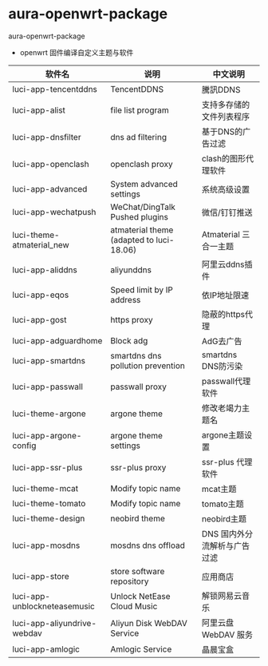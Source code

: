 # aura-openwrt-package
aura-openwrt-package

- openwrt 固件编译自定义主题与软件

| 软件名                       | 说明                   | 中文说明    |
| -----------------------------|------------------------| ------------|
| luci-app-tencentddns         | TencentDDNS            | 騰訊DDNS
| luci-app-alist               |  file list program   | 支持多存储的文件列表程序   |
| luci-app-dnsfilter           | dns ad filtering            | 基于DNS的广告过滤        |
| luci-app-openclash           | openclash proxy            |  clash的图形代理软件      |
| luci-app-advanced            | System advanced settings               | 系统高级设置        |
| luci-app-wechatpush          | WeChat/DingTalk Pushed plugins    |   微信/钉钉推送        |
| luci-theme-atmaterial_new    | atmaterial theme (adapted to luci-18.06) | Atmaterial 三合一主题        |
| luci-app-aliddns             | aliyunddns         |   阿里云ddns插件      |
| luci-app-eqos                | Speed ​​limit by IP address       | 依IP地址限速      |
| luci-app-gost                | https proxy      | 隐蔽的https代理   |
| luci-app-adguardhome         | Block adg          |  AdG去广告      |
| luci-app-smartdns            | smartdns dns pollution prevention     |  smartdns DNS防污染       |
| luci-app-passwall            | passwall proxy      | passwall代理软件        |
| luci-theme-argone            | argone theme           | 修改老竭力主题名     |
| luci-app-argone-config       | argone theme settings            |  argone主题设置      |
| luci-app-ssr-plus            | ssr-plus proxy              | ssr-plus 代理软件       |
| luci-theme-mcat              | Modify topic name          |   mcat主题        |
| luci-theme-tomato            | Modify topic name             |  tomato主题        |
| luci-theme-design            | neobird theme          | neobird主题        |
| luci-app-mosdns              | mosdns dns offload            |DNS 国内外分流解析与广告过滤        |
| luci-app-store               | store software repository            |  应用商店   |
| luci-app-unblockneteasemusic | Unlock NetEase Cloud Music         | 解锁网易云音乐   |
| luci-app-aliyundrive-webdav  | Aliyun Disk WebDAV Service            |  阿里云盘 WebDAV 服务   |
| luci-app-amlogic  | Amlogic Service             |  晶晨宝盒   |
